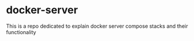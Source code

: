 # docker-server
This is a repo dedicated to explain docker server compose stacks and their functionality 
